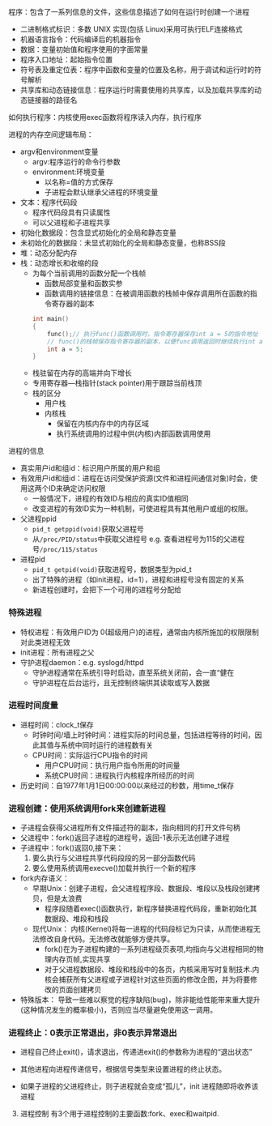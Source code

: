 程序：包含了一系列信息的文件，这些信息描述了如何在运行时创建一个进程
* 二进制格式标识：多数 UNIX 实现(包括 Linux)采用可执行ELF连接格式
* 机器语言指令：代码编译后的机器指令
* 数据：变量初始值和程序使用的字面常量
* 程序入口地址：起始指令位置
* 符号表及重定位表：程序中函数和变量的位置及名称，用于调试和运行时的符号解析
* 共享库和动态链接信息：程序运行时需要使用的共享库，以及加载共享库的动态链接器的路径名

如何执行程序：内核使用exec函数将程序读入内存，执行程序


进程的内存空间逻辑布局：
* argv和environment变量
    * argv:程序运行的命令行参数
    * environment:环境变量
        * 以名称=值的方式保存
        * 子进程会默认继承父进程的环境变量
* 文本：程序代码段
    * 程序代码段具有只读属性
    * 可以父进程和子进程共享
* 初始化数据段：包含显式初始化的全局和静态变量
* 未初始化的数据段：未显式初始化的全局和静态变量，也称BSS段
* 堆：动态分配内存
* 栈：动态增长和收缩的段
    * 为每个当前调用的函数分配一个栈帧
        * 函数局部变量和函数实参
        * 函数调用的链接信息：在被调用函数的栈帧中保存调用所在函数的指令寄存器的副本
        ```C++
        int main()
        {
            func();// 执行func()函数调用时，指令寄存器保存int a = 5的指令地址
            // func()的栈帧保存指令寄存器的副本，以便func调用返回时继续执行int a = 5;
            int a = 5;
        }
        ```
    * 栈驻留在内存的高端并向下增长
    * 专用寄存器—栈指针(stack pointer)用于跟踪当前栈顶
    * 栈的区分
        * 用户栈
        * 内核栈
            * 保留在内核内存中的内存区域
            * 执行系统调用的过程中供(内核)内部函数调用使用



进程的信息
* 真实用户id和组id：标识用户所属的用户和组
* 有效用户id和组id：进程在访问受保护资源(文件和进程间通信对象)时会，使用这两个ID来确定访问权限
    * 一般情况下，进程的有效ID与相应的真实ID值相同
    * 改变进程的有效ID实为一种机制，可使进程具有其他用户或组的权限。
* 父进程ppid
    * `pid_t getppid(void)`获取父进程号
    * 从`/proc/PID/status`中获取父进程号 e.g. 查看进程号为115的父进程号`/proc/115/status`
* 进程pid
    * `pid_t getpid(void)`获取进程号，数据类型为pid_t
    * 出了特殊的进程（如init进程，id=1），进程和进程号没有固定的关系
    * 新进程创建时，会把下一个可用的进程号分配给


### 特殊进程
* 特权进程：有效用户ID为 0(超级用户)的进程，通常由内核所施加的权限限制对此类进程无效
* init进程：所有进程之父
* 守护进程daemon：e.g. syslogd/httpd
    * 守护进程通常在系统引导时启动，直至系统关闭前，会一直“健在
    * 守护进程在后台运行，且无控制终端供其读取或写入数据

### 进程时间度量
* 进程时间：clock_t保存
    * 时钟时间/墙上时钟时间：进程实际的时间总量，包括进程等待的时间，因此其值与系统中同时运行的进程数有关
    * CPU时间：实际运行CPU指令的时间
        * 用户CPU时间：执行用户指令所用的时间量
        * 系统CPU时间：进程执行内核程序所经历的时间
* 历史时间：自1977年1月1日00:00:00以来经过的秒数，用time_t保存

### 进程创建：使用系统调用fork来创建新进程
* 子进程会获得父进程所有文件描述符的副本，指向相同的打开文件句柄
* 父进程中：fork()返回子进程的进程号，返回-1表示无法创建子进程
* 子进程中：fork()返回0,接下来：
    1. 要么执行与父进程共享代码段段的另一部分函数代码
    2. 要么使用系统调用execve()加载并执行一个新的程序
* fork内存语义：
    * 早期Unix：创建子进程，会父进程程序段、数据段、堆段以及栈段创建拷贝，但是太浪费
        * 程序段随着exec()函数执行，新程序替换进程代码段，重新初始化其 数据段、堆段和栈段
    * 现代Unix：
         内核(Kernel)将每一进程的代码段标记为只读，从而使进程无法修改自身代码。无法修改就能够方便共享。
        * fork()在为子进程构建的一系列进程级页表项,均指向与父进程相同的物理内存页帧,实现共享
        * 对于父进程数据段、堆段和栈段中的各页，内核采用写时复制技术.内核会捕获所有父进程或子进程针对这些页面的修改企图，并为将要修改的页面创建拷贝
* 特殊版本：
导致一些难以察觉的程序缺陷(bug)，除非能给性能带来重大提升
(这种情况发生的概率极小)，否则应当尽量避免使用这一调用。

### 进程终止：0表示正常退出，非0表示异常退出
* 进程自己终止exit()，请求退出，传递进exit()的参数称为进程的“退出状态”
* 其他进程向进程传递信号，根据信号类型来设置进程的终止状态。

* 如果子进程的父进程终止，则子进程就会变成“孤儿”，init 进程随即将收养该进程





3. 进程控制
有3个用于进程控制的主要函数:fork、exec和waitpid. 